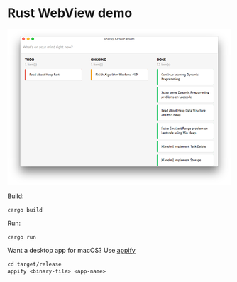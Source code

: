 # Rust WebView demo

![](screenshot.png)

Build:

```
cargo build
```

Run:

```
cargo run
```

Want a desktop app for macOS? Use [appify](https://gist.github.com/mathiasbynens/674099)

```
cd target/release
appify <binary-file> <app-name>
```
